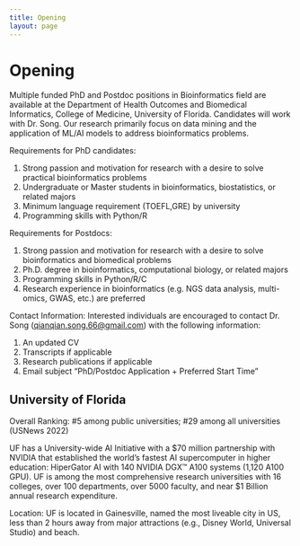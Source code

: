 ```yaml
---
title: Opening
layout: page
---
```

# Opening

Multiple funded PhD and Postdoc positions in Bioinformatics field are available at the Department of Health Outcomes and Biomedical Informatics, 
College of Medicine, University of Florida. Candidates will work with Dr. Song. Our research primarily focus on data mining and the application of ML/AI models to address bioinformatics problems.

Requirements for PhD candidates:    
1. Strong passion and motivation for research with a desire to solve practical bioinformatics problems
2. Undergraduate or Master students in bioinformatics, biostatistics, or related majors
3. Minimum language requirement (TOEFL,GRE) by university
4. Programming skills with Python/R

Requirements for Postdocs:
1. Strong passion and motivation for research with a desire to solve bioinformatics and biomedical problems
2. Ph.D. degree in bioinformatics, computational biology, or related majors
3. Programming skills in Python/R/C
4. Research experience in bioinformatics (e.g. NGS data analysis, multi-omics, GWAS, etc.) are preferred
    
Contact Information: Interested individuals are encouraged to contact Dr. Song (qianqian.song.66@gmail.com) with the following information:

1. An updated CV
2. Transcripts if applicable
3. Research publications if applicable
4. Email subject “PhD/Postdoc Application + Preferred Start Time”

## University of Florida

Overall Ranking: #5 among public universities; #29 among all universities (USNews 2022)

UF has a University-wide AI Initiative with a $70 million partnership with NVIDIA that established the world’s fastest AI supercomputer in higher education: HiperGator AI with 140 NVIDIA DGX™ A100 systems (1,120 A100 GPU). UF is among the most comprehensive research universities with 16 colleges, over 100 departments, over 5000 faculty, and near $1 Billion annual research expenditure.

Location: UF is located in Gainesville, named the most liveable city in US, less than 2 hours away from major attractions (e.g., Disney World, Universal Studio) and beach.
